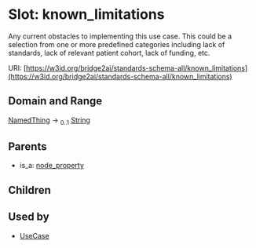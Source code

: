
# Slot: known_limitations


Any current obstacles to implementing this use case. This could be a selection from one or more predefined categories including lack of standards, lack of relevant patient cohort, lack of funding, etc.

URI: [https://w3id.org/bridge2ai/standards-schema-all/known_limitations](https://w3id.org/bridge2ai/standards-schema-all/known_limitations)


## Domain and Range

[NamedThing](NamedThing.md) &#8594;  <sub>0..1</sub> [String](types/String.md)

## Parents

 *  is_a: [node_property](node_property.md)

## Children


## Used by

 * [UseCase](UseCase.md)
